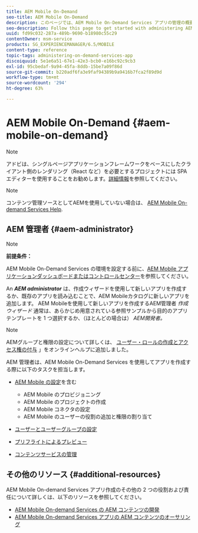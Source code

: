 ```yaml
---
title: AEM Mobile On-Demand
seo-title: AEM Mobile On-Demand
description: このページでは、AEM Mobile On-Demand Services アプリの管理の概要について説明します。On-Demand Services における AEM 管理者の役割と責任の概要について説明します。
seo-description: Follow this page to get started with administering AEM mobile On-Demand services app. It provides an overview of the roles and responsibilities of an AEM administrator for On-Demand services.
uuid: fd99c032-287a-489b-9690-b18980c55c29
contentOwner: msm-service
products: SG_EXPERIENCEMANAGER/6.5/MOBILE
content-type: reference
topic-tags: administering-on-demand-services-app
discoiquuid: 5e1e6a51-67e1-42e3-bcb0-e16bc92c9cb3
exl-id: 95cbedaf-9a94-45fa-8ddb-15be7a09f86d
source-git-commit: b220adf6fa3e9faf94389b9a9416b7fca2f89d9d
workflow-type: tm+mt
source-wordcount: '294'
ht-degree: 63%

---
```


# AEM Mobile On-Demand {#aem-mobile-on-demand}

>[!NOTE]
>
>アドビは、シングルページアプリケーションフレームワークをベースにしたクライアント側のレンダリング（React など）を必要とするプロジェクトには SPA エディターを使用することをお勧めします。[詳細情報](/help/sites-developing/spa-overview.md)を参照してください。

>[!NOTE]
>
>コンテンツ管理ソースとしてAEMを使用していない場合は、 [AEM Mobile On-demand Services Help](https://helpx.adobe.com/jp/digital-publishing-solution/topics.html).

## AEM 管理者 {#aem-administrator}

>[!NOTE]
>
>**前提条件：**
>
>AEM Mobile On-Demand Services の環境を設定する前に、[AEM Mobile アプリケーションダッシュボードまたはコントロールセンター](/help/mobile/mobile-apps-ondemand-application-dashboard.md)を参照してください。

An ***AEM administrator*** は、作成ウィザードを使用して新しいアプリを作成するか、既存のアプリを読み込むことで、AEM Mobileカタログに新しいアプリを追加します。 AEM Mobileを使用して新しいアプリを作成するAEM管理者 *作成ウィザード* 通常は、あらかじめ用意されている参照サンプルから目的のアプリテンプレートを 1 つ選択するか、（ほとんどの場合は） *AEM開発者。*

>[!NOTE]
>
>AEMグループと権限の設定について詳しくは、 [ユーザー・ロールの作成とアクセス権の付与](https://helpx.adobe.com/jp/digital-publishing-solution/help/account-admin-dps.html) 」をオンラインヘルプに追加しました。

AEM 管理者は、AEM Mobile On-Demand Services を使用してアプリを作成する際に以下のタスクを担当します。

* [AEM Mobile の設定](/help/mobile/aem-mobile-setup.md)を含む

   * AEM Mobile のプロビジョニング
   * AEM Mobile のプロジェクトの作成
   * AEM Mobile コネクタの設定
   * AEM Mobile のユーザーの役割の追加と権限の割り当て

* [ユーザーとユーザーグループの設定](/help/mobile/aem-mobile-configure-users.md)
* [プリフライトによるプレビュー](/help/mobile/aem-mobile-manage-ondemand-services.md)
* [コンテンツサービスの管理](/help/mobile/developing-content-services.md)

## その他のリソース {#additional-resources}

AEM Mobile On-demand Services アプリ作成のその他の 2 つの役割および責任について詳しくは、以下のリソースを参照してください。

* [AEM Mobile On-demand Services の AEM コンテンツの開発](/help/mobile/aem-mobile-on-demand.md)
* [AEM Mobile On-demand Services アプリの AEM コンテンツのオーサリング](/help/mobile/mobile-apps-ondemand.md)
